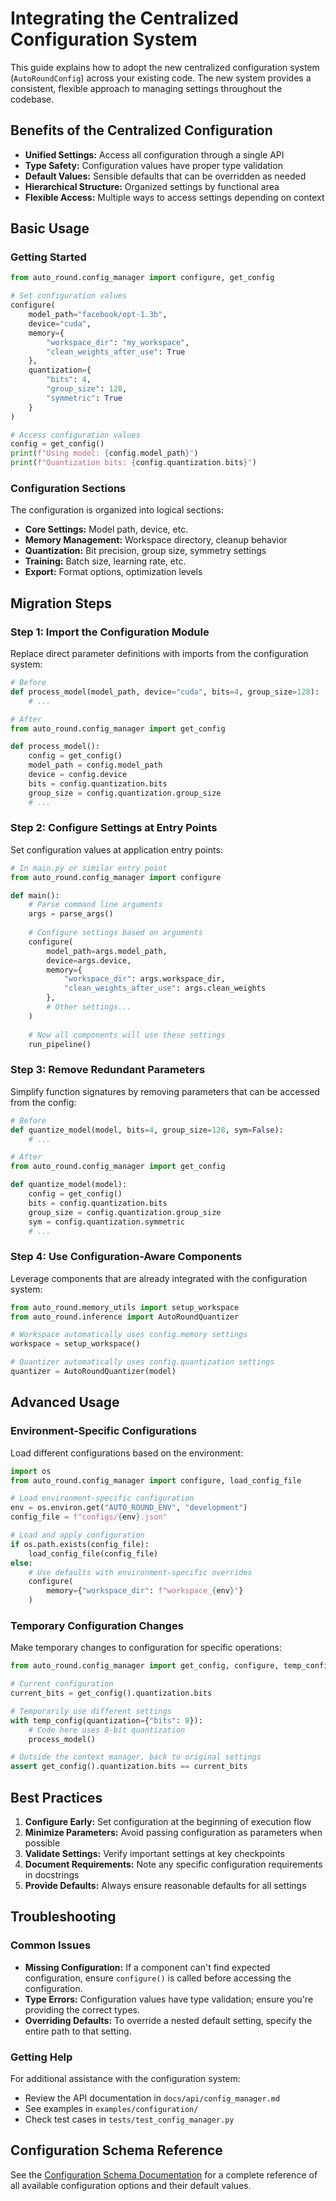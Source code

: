 # Integrating the Centralized Configuration System

This guide explains how to adopt the new centralized configuration system (`AutoRoundConfig`) across your existing code. The new system provides a consistent, flexible approach to managing settings throughout the codebase.

## Benefits of the Centralized Configuration

- **Unified Settings:** Access all configuration through a single API
- **Type Safety:** Configuration values have proper type validation
- **Default Values:** Sensible defaults that can be overridden as needed
- **Hierarchical Structure:** Organized settings by functional area
- **Flexible Access:** Multiple ways to access settings depending on context

## Basic Usage

### Getting Started

```python
from auto_round.config_manager import configure, get_config

# Set configuration values
configure(
    model_path="facebook/opt-1.3b",
    device="cuda",
    memory={
        "workspace_dir": "my_workspace",
        "clean_weights_after_use": True
    },
    quantization={
        "bits": 4,
        "group_size": 128,
        "symmetric": True
    }
)

# Access configuration values
config = get_config()
print(f"Using model: {config.model_path}")
print(f"Quantization bits: {config.quantization.bits}")
```

### Configuration Sections

The configuration is organized into logical sections:

- **Core Settings:** Model path, device, etc.
- **Memory Management:** Workspace directory, cleanup behavior
- **Quantization:** Bit precision, group size, symmetry settings
- **Training:** Batch size, learning rate, etc.
- **Export:** Format options, optimization levels

## Migration Steps

### Step 1: Import the Configuration Module

Replace direct parameter definitions with imports from the configuration system:

```python
# Before
def process_model(model_path, device="cuda", bits=4, group_size=128):
    # ...

# After
from auto_round.config_manager import get_config

def process_model():
    config = get_config()
    model_path = config.model_path
    device = config.device
    bits = config.quantization.bits
    group_size = config.quantization.group_size
    # ...
```

### Step 2: Configure Settings at Entry Points

Set configuration values at application entry points:

```python
# In main.py or similar entry point
from auto_round.config_manager import configure

def main():
    # Parse command line arguments
    args = parse_args()
    
    # Configure settings based on arguments
    configure(
        model_path=args.model_path,
        device=args.device,
        memory={
            "workspace_dir": args.workspace_dir,
            "clean_weights_after_use": args.clean_weights
        },
        # Other settings...
    )
    
    # Now all components will use these settings
    run_pipeline()
```

### Step 3: Remove Redundant Parameters

Simplify function signatures by removing parameters that can be accessed from the config:

```python
# Before
def quantize_model(model, bits=4, group_size=128, sym=False):
    # ...

# After
from auto_round.config_manager import get_config

def quantize_model(model):
    config = get_config()
    bits = config.quantization.bits
    group_size = config.quantization.group_size
    sym = config.quantization.symmetric
    # ...
```

### Step 4: Use Configuration-Aware Components

Leverage components that are already integrated with the configuration system:

```python
from auto_round.memory_utils import setup_workspace
from auto_round.inference import AutoRoundQuantizer

# Workspace automatically uses config.memory settings
workspace = setup_workspace()

# Quantizer automatically uses config.quantization settings
quantizer = AutoRoundQuantizer(model)
```

## Advanced Usage

### Environment-Specific Configurations

Load different configurations based on the environment:

```python
import os
from auto_round.config_manager import configure, load_config_file

# Load environment-specific configuration
env = os.environ.get("AUTO_ROUND_ENV", "development")
config_file = f"configs/{env}.json"

# Load and apply configuration
if os.path.exists(config_file):
    load_config_file(config_file)
else:
    # Use defaults with environment-specific overrides
    configure(
        memory={"workspace_dir": f"workspace_{env}"}
    )
```

### Temporary Configuration Changes

Make temporary changes to configuration for specific operations:

```python
from auto_round.config_manager import get_config, configure, temp_config

# Current configuration
current_bits = get_config().quantization.bits

# Temporarily use different settings
with temp_config(quantization={"bits": 8}):
    # Code here uses 8-bit quantization
    process_model()

# Outside the context manager, back to original settings
assert get_config().quantization.bits == current_bits
```

## Best Practices

1. **Configure Early:** Set configuration at the beginning of execution flow
2. **Minimize Parameters:** Avoid passing configuration as parameters when possible
3. **Validate Settings:** Verify important settings at key checkpoints
4. **Document Requirements:** Note any specific configuration requirements in docstrings
5. **Provide Defaults:** Always ensure reasonable defaults for all settings

## Troubleshooting

### Common Issues

- **Missing Configuration:** If a component can't find expected configuration, ensure `configure()` is called before accessing the configuration.
- **Type Errors:** Configuration values have type validation; ensure you're providing the correct types.
- **Overriding Defaults:** To override a nested default setting, specify the entire path to that setting.

### Getting Help

For additional assistance with the configuration system:

- Review the API documentation in `docs/api/config_manager.md`
- See examples in `examples/configuration/`
- Check test cases in `tests/test_config_manager.py`

## Configuration Schema Reference

See the [Configuration Schema Documentation](../api/configuration_schema.md) for a complete reference of all available configuration options and their default values.